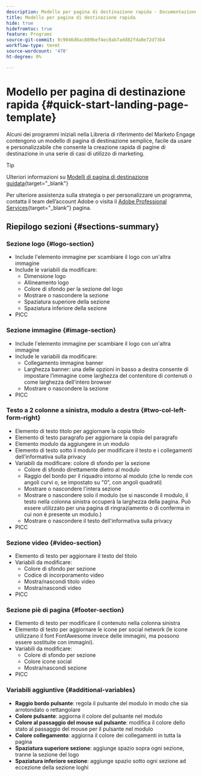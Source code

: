 ```yaml
---
description: Modello per pagina di destinazione rapida - Documentazione di Marketo - Documentazione del prodotto
title: Modello per pagina di destinazione rapida
hide: true
hidefromtoc: true
feature: Programs
source-git-commit: 9c9046d6ac889bef4ec8ab7add82fda8e72d73b4
workflow-type: tm+mt
source-wordcount: '470'
ht-degree: 0%

---
```


# Modello per pagina di destinazione rapida {#quick-start-landing-page-template}

Alcuni dei programmi iniziali nella Libreria di riferimento del Marketo Engage contengono un modello di pagina di destinazione semplice, facile da usare e personalizzabile che consente la creazione rapida di pagine di destinazione in una serie di casi di utilizzo di marketing.

>[!TIP]
>
>Ulteriori informazioni su [Modelli di pagina di destinazione guidata](/help/marketo/product-docs/demand-generation/landing-pages/landing-page-templates/create-a-guided-landing-page-template.md){target="_blank"}

Per ulteriore assistenza sulla strategia o per personalizzare un programma, contatta il team dell’account Adobe o visita il [Adobe Professional Services](https://business.adobe.com/customers/consulting-services/main.html){target="_blank"} pagina.

## Riepilogo sezioni {#sections-summary}

### Sezione logo {#logo-section}

* Include l&#39;elemento immagine per scambiare il logo con un&#39;altra immagine
* Include le variabili da modificare:
   * Dimensione logo
   * Allineamento logo
   * Colore di sfondo per la sezione del logo
   * Mostrare o nascondere la sezione
   * Spaziatura superiore della sezione
   * Spaziatura inferiore della sezione
* PICC

### Sezione immagine {#image-section}

* Include l&#39;elemento immagine per scambiare il logo con un&#39;altra immagine
* Include le variabili da modificare:
   * Collegamento immagine banner
   * Larghezza banner: una delle opzioni in basso a destra consente di impostare l’immagine come larghezza del contenitore di contenuti o come larghezza dell’intero browser
   * Mostrare o nascondere la sezione
* PICC

### Testo a 2 colonne a sinistra, modulo a destra {#two-col-left-form-right}

* Elemento di testo titolo per aggiornare la copia titolo
* Elemento di testo paragrafo per aggiornare la copia del paragrafo
* Elemento modulo da aggiungere in un modulo
* Elemento di testo sotto il modulo per modificare il testo e i collegamenti dell’informativa sulla privacy
* Variabili da modificare: colore di sfondo per la sezione
   * Colore di sfondo direttamente dietro al modulo
   * Raggio del bordo per il riquadro intorno al modulo (che lo rende con angoli curvi o, se impostato su &quot;0&quot;, con angoli quadrati)
   * Mostrare o nascondere l&#39;intera sezione
   * Mostrare o nascondere solo il modulo (se si nasconde il modulo, il testo nella colonna sinistra occuperà la larghezza della pagina. Può essere utilizzato per una pagina di ringraziamento o di conferma in cui non è presente un modulo.)
   * Mostrare o nascondere il testo dell&#39;informativa sulla privacy
* PICC

### Sezione video {#video-section}

* Elemento di testo per aggiornare il testo del titolo
* Variabili da modificare:
   * Colore di sfondo per sezione
   * Codice di incorporamento video
   * Mostra/nascondi titolo video
   * Mostra/nascondi video
* PICC

### Sezione piè di pagina {#footer-section}

* Elemento di testo per modificare il contenuto nella colonna sinistra
* Elemento di testo per aggiornare le icone per social network (le icone utilizzano il font FontAwesome invece delle immagini, ma possono essere sostituite con immagini).
* Variabili da modificare:
   * Colore di sfondo per sezione
   * Colore icone social
   * Mostra/nascondi sezione
* PICC

### Variabili aggiuntive {#additional-variables}

* **Raggio bordo pulsante**: regola il pulsante del modulo in modo che sia arrotondato o rettangolare
* **Colore pulsante**: aggiorna il colore del pulsante nel modulo
* **Colore al passaggio del mouse sul pulsante**: modifica il colore dello stato al passaggio del mouse per il pulsante nel modulo
* **Colore collegamento**: aggiorna il colore dei collegamenti in tutta la pagina
* **Spaziatura superiore sezione**: aggiunge spazio sopra ogni sezione, tranne la sezione del logo
* **Spaziatura inferiore sezione**: aggiunge spazio sotto ogni sezione ad eccezione della sezione loghi
